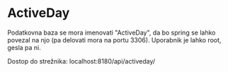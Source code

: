 # ActiveDay

Podatkovna baza se mora imenovati "ActiveDay", da bo spring se lahko povezal na njo (pa delovati mora na portu 3306). Uporabnik je lahko root, gesla pa ni.

Dostop do strežnika: localhost:8180/api/activeday/
